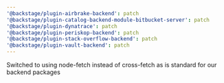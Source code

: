 ```yaml
---
'@backstage/plugin-airbrake-backend': patch
'@backstage/plugin-catalog-backend-module-bitbucket-server': patch
'@backstage/plugin-dynatrace': patch
'@backstage/plugin-periskop-backend': patch
'@backstage/plugin-stack-overflow-backend': patch
'@backstage/plugin-vault-backend': patch
---
```


Switched to using node-fetch instead of cross-fetch as is standard for our backend packages
